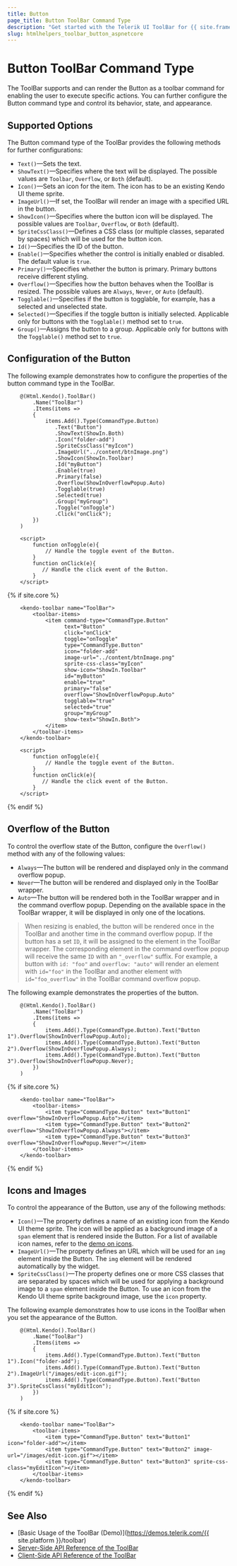 ```yaml
---
title: Button
page_title: Button ToolBar Command Type
description: "Get started with the Telerik UI ToolBar for {{ site.framework }} and learn how to configure and use the Button command type."
slug: htmlhelpers_toolbar_button_aspnetcore
---
```


# Button ToolBar Command Type

The ToolBar supports and can render the Button as a toolbar command for enabling the user to execute specific actions. You can further configure the Button command type and control its behavior, state, and appearance.

## Supported Options

The Button command type of the ToolBar provides the following methods for further configurations:

* `Text()`&mdash;Sets the text.
* `ShowText()`&mdash;Specifies where the text will be displayed. The possible values are `Toolbar`, `Overflow`, or `Both` (default).
* `Icon()`&mdash;Sets an icon for the item. The icon has to be an existing Kendo UI theme sprite.
* `ImageUrl()`&mdash;If set, the ToolBar will render an image with a specified URL in the button.
* `ShowIcon()`&mdash;Specifies where the button icon will be displayed. The possible values are `Toolbar`, `Overflow`, or `Both` (default).
* `SpriteCssClass()`&mdash;Defines a CSS class (or multiple classes, separated by spaces) which will be used for the button icon.
* `Id()`&mdash;Specifies the ID of the button.
* `Enable()`&mdash;Specifies whether the control is initially enabled or disabled. The default value is `true`.
* `Primary()`&mdash;Specifies whether the button is primary. Primary buttons receive different styling.
* `Overflow()`&mdash;Specifies how the button behaves when the ToolBar is resized. The possible values are `Always`, `Never`, or `Auto` (default).
* `Togglable()`&mdash;Specifies if the button is togglable, for example, has a selected and unselected state.
* `Selected()`&mdash;Specifies if the toggle button is initially selected. Applicable only for buttons with the `Togglable()` method set to `true`.
* `Group()`&mdash;Assigns the button to a group. Applicable only for buttons with the `Togglable()` method set to `true`.

## Configuration of the Button

The following example demonstrates how to configure the properties of the button command type in the ToolBar.

```HtmlHelper
    @(Html.Kendo().ToolBar()
        .Name("ToolBar")
        .Items(items =>
        {
            items.Add().Type(CommandType.Button)
               .Text("Button") 
               .ShowText(ShowIn.Both)
               .Icon("folder-add")
               .SpriteCssClass("myIcon")
               .ImageUrl("../content/btnImage.png")
               .ShowIcon(ShowIn.Toolbar)
               .Id("myButton")
               .Enable(true)
               .Primary(false)
               .Overflow(ShowInOverflowPopup.Auto)
               .Togglable(true)
               .Selected(true)
               .Group("myGroup")
               .Toggle("onToggle")
               .Click("onClick");
        })
    )

    <script>
        function onToggle(e){
            // Handle the toggle event of the Button.
        }
        function onClick(e){
           // Handle the click event of the Button.
        }
    </script>
```
{% if site.core %}
```TagHelper
    <kendo-toolbar name="ToolBar">
        <toolbar-items>
            <item command-type="CommandType.Button" 
                  text="Button"
                  click="onClick"
                  toggle="onToggle"
                  type="CommandType.Button"
                  icon="folder-add"
                  image-url="../content/btnImage.png"
                  sprite-css-class="myIcon"
                  show-icon="ShowIn.Toolbar"
                  id="myButton"
                  enable="true"
                  primary="false"
                  overflow="ShowInOverflowPopup.Auto"
                  togglable="true"
                  selected="true"
                  group="myGroup"
                  show-text="ShowIn.Both">
            </item>
        </toolbar-items>
    </kendo-toolbar>

    <script>
        function onToggle(e){
            // Handle the toggle event of the Button.
        }
        function onClick(e){
           // Handle the click event of the Button.
        }
    </script>

```
{% endif %}

## Overflow of the Button

To control the overflow state of the Button, configure the `Overflow()` method with any of the following values:

* `Always`&mdash;The button will be rendered and displayed only in the command overflow popup.
* `Never`&mdash;The button will be rendered and displayed only in the ToolBar wrapper.
* `Auto`&mdash;The button will be rendered both in the ToolBar wrapper and in the command overflow popup. Depending on the available space in the ToolBar wrapper, it will be displayed in only one of the locations.

> When resizing is enabled, the button will be rendered once in the ToolBar and another time in the command overflow popup. If the button has a set `ID`, it will be assigned to the element in the ToolBar wrapper. The corresponding element in the command overflow popup will receive the same `ID` with an `"_overflow"` suffix. For example, a button with `id: "foo"` and `overflow: "auto"` will render an element with `id="foo"` in the ToolBar and another element with `id="foo_overflow"` in the ToolBar command overflow popup.

The following example demonstrates the properties of the button.

```HtmlHelper
    @(Html.Kendo().ToolBar()
        .Name("ToolBar")
        .Items(items =>
        {
            items.Add().Type(CommandType.Button).Text("Button 1").Overflow(ShowInOverflowPopup.Auto);
            items.Add().Type(CommandType.Button).Text("Button 2").Overflow(ShowInOverflowPopup.Always);
            items.Add().Type(CommandType.Button).Text("Button 3").Overflow(ShowInOverflowPopup.Never);
        })
    )
```
{% if site.core %}
```TagHelper
    <kendo-toolbar name="ToolBar">
        <toolbar-items>
            <item type="CommandType.Button" text="Button1" overflow="ShowInOverflowPopup.Auto"></item>
            <item type="CommandType.Button" text="Button2" overflow="ShowInOverflowPopup.Always"></item>
            <item type="CommandType.Button" text="Button3" overflow="ShowInOverflowPopup.Never"></item>
        </toolbar-items>
    </kendo-toolbar>
```
{% endif %}

## Icons and Images

To control the appearance of the Button, use any of the following methods:

* `Icon()`&mdash;The property defines a name of an existing icon from the Kendo UI theme sprite. The icon will be applied as a background image of a `span` element that is rendered inside the Button. For a list of available icon names, refer to the [demo on icons](https://demos.telerik.com/kendo-ui/styling/icons).
* `ImageUrl()`&mdash;The property defines an URL which will be used for an `img` element inside the Button. The `img` element will be rendered automatically by the widget.
* `SpriteCssClass()`&mdash;The property defines one or more CSS classes that are separated by spaces which will be used for applying a background image to a `span` element inside the Button. To use an icon from the Kendo UI theme sprite background image, use the `icon` property.

The following example demonstrates how to use icons in the ToolBar when you set the appearance of the Button.

```HtmlHelper
    @(Html.Kendo().ToolBar()
        .Name("ToolBar")
        .Items(items =>
        {
            items.Add().Type(CommandType.Button).Text("Button 1").Icon("folder-add");
            items.Add().Type(CommandType.Button).Text("Button 2").ImageUrl("/images/edit-icon.gif");
            items.Add().Type(CommandType.Button).Text("Button 3").SpriteCssClass("myEditIcon");
        })
    )
```
{% if site.core %}
```TagHelper
    <kendo-toolbar name="ToolBar">
        <toolbar-items>
            <item type="CommandType.Button" text="Button1" icon="folder-add"></item>
            <item type="CommandType.Button" text="Button2" image-url="/images/edit-icon.gif"></item>
            <item type="CommandType.Button" text="Button3" sprite-css-class="myEditIcon"></item>
        </toolbar-items>
    </kendo-toolbar>
```
{% endif %}

## See Also

* [Basic Usage of the ToolBar (Demo)](https://demos.telerik.com/{{ site.platform }}/toolbar)
* [Server-Side API Reference of the ToolBar](/api/toolbar)
* [Client-Side API Reference of the ToolBar](https://docs.telerik.com/kendo-ui/api/javascript/ui/toolbar)
